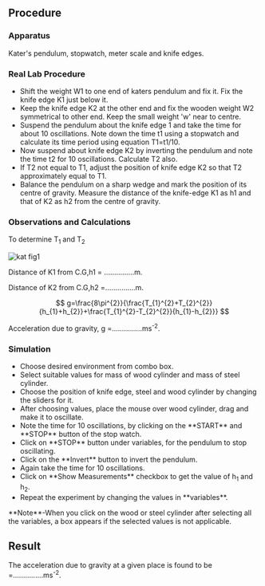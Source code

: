 ## Procedure

### Apparatus

Kater's pendulum, stopwatch, meter scale and knife edges.

### Real Lab Procedure
<ul>
<li>Shift the weight W1 to one end of katers pendulum and fix it. Fix the knife edge K1 just below it.</li>
<li>Keep the knife edge K2 at the other end and fix the wooden weight W2 symmetrical to other end. Keep the small weight 'w' near to centre.</li>
<li>Suspend the pendulum about the knife edge 1 and take the time for about 10 oscillations. Note down the time t1 using a stopwatch and calculate its time period using equation T1=t1/10.</li>
<li>Now suspend about knife edge K2 by inverting the pendulum and note the time t2 for 10 oscillations. Calculate T2 also.</li>
<li>If T2 not equal to T1, adjust the position of knife edge K2 so that T2 approximately equal to T1. </li>
  <li>Balance the pendulum on a sharp wedge and mark the position of its centre of gravity. Measure the distance of the knife-edge K1 as h1 and that of K2 as h2 from the centre of gravity. </li>
</ul>

### Observations and Calculations

To determine T<sub>1</sub> and T<sub>2</sub>



![kat fig1](https://github.com/user-attachments/assets/bf7417e6-473b-4fc4-85fa-4ea082b0eb21)


Distance of  K1 from C.G,h1  = ...............m.

Distance of  K2 from C.G,h2 =...............m.

$$ g=\frac{8\pi^{2}}{\frac{T_{1}^{2}+T_{2}^{2}}{h_{1}+h_{2}}+\frac{T_{1}^{2}-T_{2}^{2}}{h_{1}-h_{2}}} $$




Acceleration due to gravity, g =...............ms<sup>-2</sup>.



### Simulation
<ul>
<li>Choose desired environment from combo box.</li>
<li>Select suitable values for mass of wood cylinder and mass of steel cylinder.</li>
<li>Choose the position of knife edge, steel and wood cylinder by changing the sliders for it.</li>
<li>After choosing values, place the mouse over wood cylinder, drag and make it to oscillate.</li>
<li>Note the time for 10 oscillations, by clicking on the **START** and **STOP** button of the stop watch. </li>
<li>Click on **STOP**  button under variables, for the pendulum to stop oscillating.</li>
<li>Click on the **Invert** button to invert the pendulum.</li>
<li>Again take the time for 10 oscillations.</li>
<li>Click on **Show Measurements** checkbox to get the value of h<sub>1</sub> and h<sub>2</sub>.</li>
<li>Repeat the experiment by changing the values in **variables**. </li>
</ul>
**Note**-When you click on the wood or steel cylinder after selecting all the variables, a box appears if the selected values is not  applicable.

## Result
The acceleration due to gravity at a given place is found to be =...............ms<sup>-2</sup>.

